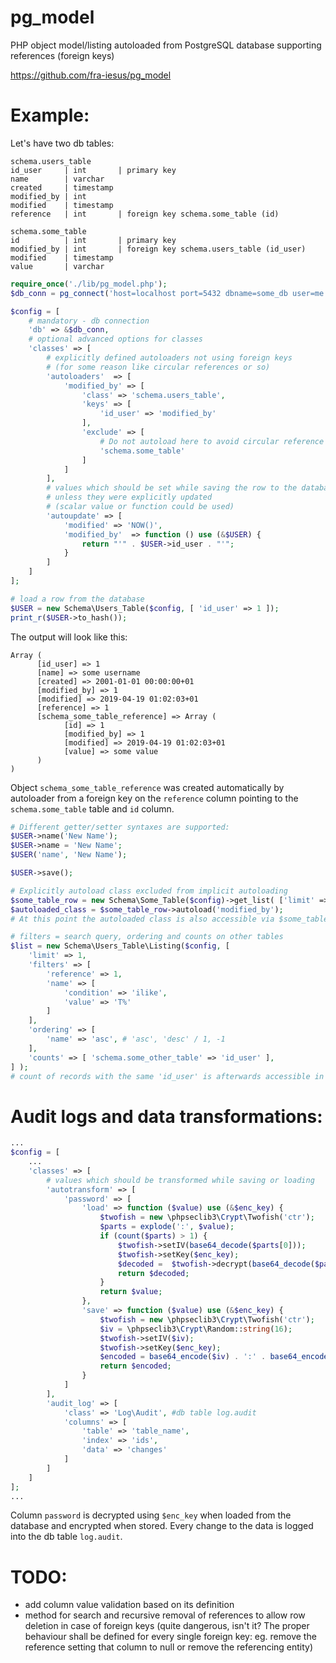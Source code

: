 # pg_model
PHP object model/listing autoloaded from PostgreSQL database supporting references (foreign keys)

https://github.com/fra-iesus/pg_model

# Example:
Let's have two db tables:
```
schema.users_table
id_user     | int       | primary key
name        | varchar
created     | timestamp
modified_by | int
modified    | timestamp
reference   | int       | foreign key schema.some_table (id)

schema.some_table
id          | int       | primary key
modified_by | int       | foreign key schema.users_table (id_user)
modified    | timestamp
value       | varchar
```

```php
require_once('./lib/pg_model.php');
$db_conn = pg_connect('host=localhost port=5432 dbname=some_db user=me ...');

$config = [
	# mandatory - db connection
	'db' => &$db_conn,
	# optional advanced options for classes
	'classes' => [
		# explicitly defined autoloaders not using foreign keys
		# (for some reason like circular references or so)
		'autoloaders'  => [
			'modified_by' => [
				'class' => 'schema.users_table',
				'keys' => [
					'id_user' => 'modified_by'
				],
				'exclude' => [
					# Do not autoload here to avoid circular reference
					'schema.some_table'
				]
			]
		],
		# values which should be set while saving the row to the database
		# unless they were explicitly updated
		# (scalar value or function could be used)
		'autoupdate' => [
			'modified' => 'NOW()',
			'modified_by'  => function () use (&$USER) {
				return "'" . $USER->id_user . "'";
			}
		]
	]
];

# load a row from the database
$USER = new Schema\Users_Table($config, [ 'id_user' => 1 ]);
print_r($USER->to_hash());
```
The output will look like this:
```
Array (
      [id_user] => 1
      [name] => some username
      [created] => 2001-01-01 00:00:00+01
      [modified_by] => 1
      [modified] => 2019-04-19 01:02:03+01
      [reference] => 1
      [schema_some_table_reference] => Array (
            [id] => 1
            [modified_by] => 1
            [modified] => 2019-04-19 01:02:03+01
            [value] => some value
      )
)
```
Object `schema_some_table_reference` was created automatically by autoloader from a foreign key on the `reference` column pointing to the `schema.some_table` table and `id` column.

```php
# Different getter/setter syntaxes are supported:
$USER->name('New Name');
$USER->name = 'New Name';
$USER('name', 'New Name');

$USER->save();

# Explicitly autoload class excluded from implicit autoloading
$some_table_row = new Schema\Some_Table($config)->get_list( ['limit' => 1] )->list[0];
$autoloaded_class = $some_table_row->autoload('modified_by');
# At this point the autoloaded class is also accessible via $some_table_row->schema_users_table_modified_by

# filters = search query, ordering and counts on other tables
$list = new Schema\Users_Table\Listing($config, [
	'limit' => 1,
	'filters' => [
		'reference' => 1,
		'name' => [
			'condition' => 'ilike',
			'value' => 'T%'
		]
	],
	'ordering' => [
		'name' => 'asc', # 'asc', 'desc' / 1, -1
	],
	'counts' => [ 'schema.some_other_table' => 'id_user' ],
] );
# count of records with the same 'id_user' is afterwards accessible in models by a property named 'schema_some_other_table'
```

# Audit logs and data transformations:
```php
...
$config = [
	...
	'classes' => [
		# values which should be transformed while saving or loading
		'autotransform' => [
			'password' => [
				'load' => function ($value) use (&$enc_key) {
					$twofish = new \phpseclib3\Crypt\Twofish('ctr');
					$parts = explode(':', $value);
					if (count($parts) > 1) {
						$twofish->setIV(base64_decode($parts[0]));
						$twofish->setKey($enc_key);
						$decoded =  $twofish->decrypt(base64_decode($parts[1]));
						return $decoded;
					}
					return $value;
				},
				'save' => function ($value) use (&$enc_key) {
					$twofish = new \phpseclib3\Crypt\Twofish('ctr');
					$iv = \phpseclib3\Crypt\Random::string(16);
					$twofish->setIV($iv);
					$twofish->setKey($enc_key);
					$encoded = base64_encode($iv) . ':' . base64_encode($twofish->encrypt($value));
					return $encoded;
				}
			]
		],
		'audit_log' => [
			'class' => 'Log\Audit', #db table log.audit
			'columns' => [
				'table' => 'table_name',
				'index' => 'ids',
				'data' => 'changes'
			]
		]
	]
];
...
```
Column `password` is decrypted using `$enc_key` when loaded from the database and encrypted when stored.
Every change to the data is logged into the db table `log.audit`.

# TODO:
- add column value validation based on its definition
- method for search and recursive removal of references to allow row deletion in case of foreign keys (quite dangerous, isn't it? The proper behaviour shall be defined for every single foreign key: eg. remove the reference setting that column to null or remove the referencing entity)
